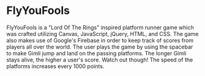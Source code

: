 # FlyYouFools

FlyYouFools is a "Lord Of The Rings" inspired platform runner game which was crafted utilizing Canvas, JavaScript, jQuery, HTML, and CSS.
The game also makes use of Google's Firebase in order to keep track of scores from players all over the world.
The user plays the game by using the spacebar to make Gimli jump and land on the passing platforms.
The longer Gimli stays alive, the higher a user's score. Watch out though! The speed of the platforms increases every 1000 points. 
